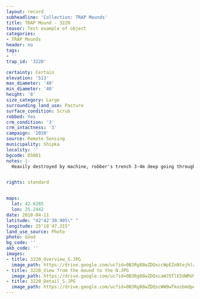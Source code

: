 ```yaml
---
layout: record
subheadline: 'Collection: TRAP Mounds'
title: TRAP Mound - 3220
teaser: Test example of object
categories:
- TRAP Mounds
header: no
tags:
- ''
trap_id: '3220'

certainty: Certain
elevation: '513'
max_diameter: '40'
min_diameter: '40'
height: '8'
size_category: Large
surrounding_land_use: Pasture
surface_condition: Scrub
robbed: Yes
crm_condition: '3'
crm_intactness: '3'
campaign: '2010'
source: Remote Sensing
municipality: Shipka
locality: ''
bgcode: DS001
notes: |-
  Heavily destroyed by machine, robber's trench 3-4m deep going through the middle of the mound.


rights: standard


maps:
  lat: 42.6285
  lon: 25.2442
date: 2018-04-11
latitude: "42°42'30.905\" "
longitude: 25°18'47.315"
land_use_source: Photo
photo: Good
bg_code: ''
akb_code: ''
images:
- title: 3220_Overview_S.JPG
  image_path: https://drive.google.com/uc?id=0B3Rg88wZDQsccWpEZnNtejhlanM
- title: 3220_View from the mound to the N.JPG
  image_path: https://drive.google.com/uc?id=0B3Rg88wZDQscaWJ5TlE5dWRUSkU
- title: 3220_Detail_S.JPG
  image_path: https://drive.google.com/uc?id=0B3Rg88wZDQscWW9wTkozbmdpekU
---
```


